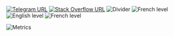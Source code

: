 [![Telegram URL](https://img.shields.io/twitter/url?label=Telegram&logo=telegram&style=social&url=https%3A%2F%2Ft.me%2Fismlhbb)](https://t.me/AtilioA)
[![Stack Overflow URL](https://img.shields.io/twitter/url?label=&logo=StackOverflow&style=social&url=https://stackoverflow.com/users/7841675/atilioa)](https://stackoverflow.com/users/7841675/atilioa)
![Divider](https://img.shields.io/badge/-|-333) ![French level](https://img.shields.io/badge/PT--BR-N-brightgreen)
![English level](https://img.shields.io/badge/EN-C1-green)
![French level](https://img.shields.io/badge/FR-B1-yellow)

![Metrics](https://github.com/my-github-user/my-github-user/blob/master/github-metrics.svg)
